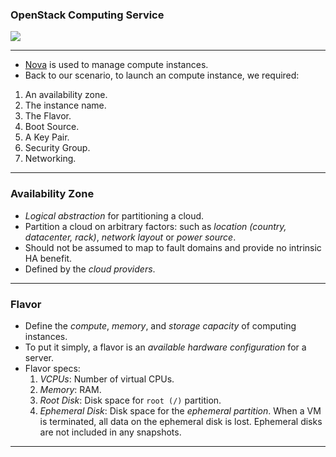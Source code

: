 ### <span class="color-openstack-red">OpenStack</span> Computing Service

![](https://www.linuxtechi.com/wp-content/uploads/2016/01/Instances-Details-OpenStack-Dashboard-1024x540.jpg)

---

- [Nova](https://docs.openstack.org/nova/latest/) is used to manage compute instances.
- Back to our <span class="color-yellow-400">scenario</span>, to launch an compute instance, we required:
1. An <span class="color-yellow-400">availability zone</span>.
2. The instance <span class="color-yellow-400">name</span>.
3. The <span class="color-yellow-400">Flavor</span>.
4. <span class="color-yellow-400">Boot Source</span>.
5. A <span class="color-yellow-400">Key Pair</span>.
6. <span class="color-yellow-400">Security Group</span>.
7. <span class="color-yellow-400">Networking</span>.

---

### <span class="color-yellow-400">Availability Zone</span>

- _Logical abstraction_ for partitioning a cloud.
- Partition a cloud on arbitrary factors: such as _location (country, datacenter, rack)_, _network layout_ or _power source_.
- Should not be assumed to map to fault domains and provide no intrinsic HA benefit.
- Defined by the _cloud providers_.

---

### <span class="color-yellow-400">Flavor</span>

- Define the _compute_, _memory_, and _storage capacity_ of computing instances.
- To put it simply, a flavor is an _available hardware configuration_ for a server.
- Flavor specs:
  1. _VCPUs_: Number of virtual CPUs.
  2. _Memory_: RAM.
  3. _Root Disk_: Disk space for `root (/)` partition.
  4. _Ephemeral Disk_: Disk space for the _ephemeral partition_. When a VM is terminated, all data on the ephemeral disk is lost. Ephemeral disks are not included in any <span class="color-yellow-400">snapshots</span>.

---

